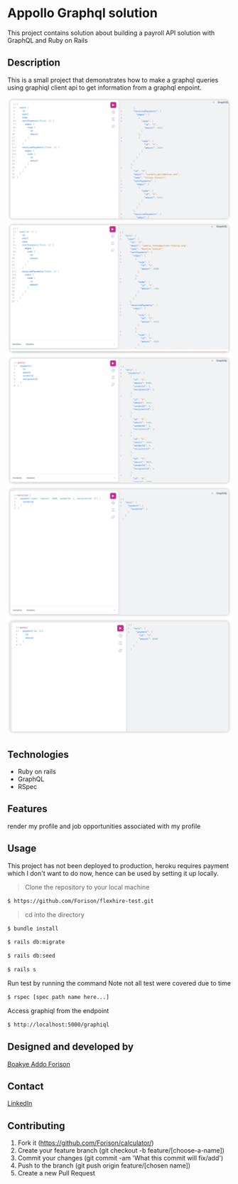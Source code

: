 # Appollo Graphql solution

This project contains solution about building a payroll API solution with GraphQL and Ruby on Rails

## Description

This is a small project that demonstrates how to make a graphql queries using graphiql client api to get information from a graphql enpoint.

![link up](./iShot_2024-03-26_21.21.24.png)
![link up](./iShot_2024-03-26_21.22.29.png)
![link up](./iShot_2024-03-26_21.30.34.png)
![link up](./iShot_2024-03-26_21.59.58.png) 
![link up](./iShot_2024-03-26_22.03.04.png)


## Technologies

- Ruby on rails
- GraphQL
- RSpec

## Features
render my profile and job opportunities associated with my profile

## Usage
This project has not been deployed to production, heroku requires payment which I don't want to do now, hence can be used by setting it up locally.

> Clone the repository to your local machine

```sh
$ https://github.com/Forison/flexhire-test.git
```
> cd into the directory

```sh
$ bundle install
```

```sh
$ rails db:migrate
```

```sh
$ rails db:seed
```

```sh
$ rails s
```

Run test by running the command
Note not all test were covered due to time

```sh
$ rspec [spec path name here...]
```
Access graphiql from the endpoint

```sh
$ http://localhost:5000/graphiql
```
## Designed and developed by

[Boakye Addo Forison](https://github.com/Forison)

## Contact

[LinkedIn](https://www.linkedin.com/in/forison/)

## Contributing

1. Fork it (https://github.com/Forison/calculator/)
2. Create your feature branch (git checkout -b feature/[choose-a-name])
3. Commit your changes (git commit -am 'What this commit will fix/add')
4. Push to the branch (git push origin feature/[chosen name])
5. Create a new Pull Request